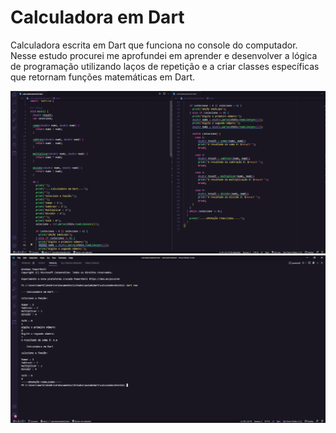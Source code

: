 <h1> Calculadora em Dart</h1>

<p>Calculadora escrita em Dart que funciona no console do computador. Nesse estudo procurei me aprofundei em aprender e desenvolver a lógica de programação utilizando laços de repetição e a criar classes específicas que retornam funções matemáticas em Dart.  </p>

![](https://github.com/MarhlonKorb/calculadora_emDart/blob/main/calculadorateste2/bin/images/Captura%20de%20Tela%20(67).png)
![](https://github.com/MarhlonKorb/calculadora_emDart/blob/main/calculadorateste2/bin/images/Captura%20de%20Tela%20(66).png)

